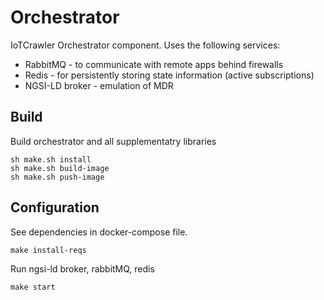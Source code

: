 # Orchestrator

IoTCrawler Orchestrator component. Uses the following services:

* RabbitMQ - to communicate with remote apps behind firewalls
* Redis - for persistently storing state information (active subscriptions)
* NGSI-LD broker - emulation of MDR


## Build

Build orchestrator and all supplementatry libraries

```
sh make.sh install
sh make.sh build-image
sh make.sh push-image
```


## Configuration

See dependencies in docker-compose file. 

```shell
make install-reqs
```


Run ngsi-ld broker, rabbitMQ, redis

```shell
make start
```

